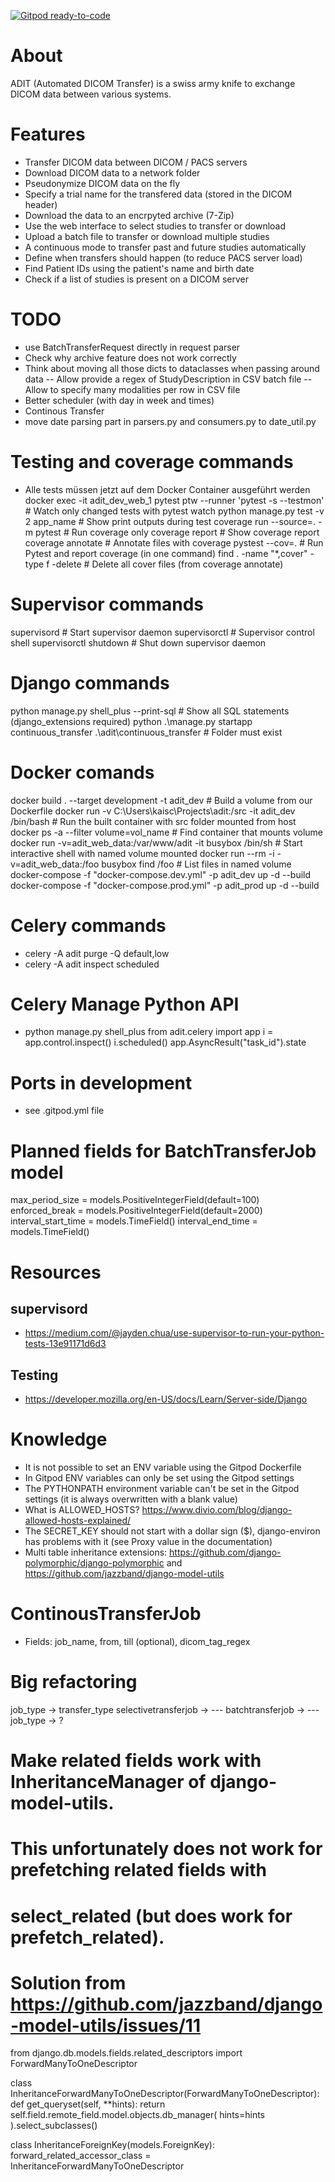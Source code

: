 [![Gitpod ready-to-code](https://img.shields.io/badge/Gitpod-ready--to--code-blue?logo=gitpod)](https://gitpod.io/#https://github.com/medihack/adit)

# About

ADIT (Automated DICOM Transfer) is a swiss army knife to exchange DICOM data between various systems.

# Features

- Transfer DICOM data between DICOM / PACS servers
- Download DICOM data to a network folder
- Pseudonymize DICOM data on the fly
- Specify a trial name for the transfered data (stored in the DICOM header)
- Download the data to an encrpyted archive (7-Zip)
- Use the web interface to select studies to transfer or download
- Upload a batch file to transfer or download multiple studies
- A continuous mode to transfer past and future studies automatically
- Define when transfers should happen (to reduce PACS server load)
- Find Patient IDs using the patient's name and birth date
- Check if a list of studies is present on a DICOM server

# TODO

- use BatchTransferRequest directly in request parser
- Check why archive feature does not work correctly
- Think about moving all those dicts to dataclasses when passing around data
  -- Allow provide a regex of StudyDescription in CSV batch file
  -- Allow to specify many modalities per row in CSV file
- Better scheduler (with day in week and times)
- Continous Transfer
- move date parsing part in parsers.py and consumers.py to date_util.py

# Testing and coverage commands

- Alle tests müssen jetzt auf dem Docker Container ausgeführt werden
  docker exec -it adit_dev_web_1 pytest
  ptw --runner 'pytest -s --testmon' # Watch only changed tests with pytest watch
  python manage.py test -v 2 app_name # Show print outputs during test
  coverage run --source=. -m pytest # Run coverage only
  coverage report # Show coverage report
  coverage annotate # Annotate files with coverage
  pystest --cov=. # Run Pytest and report coverage (in one command)
  find . -name "\*,cover" -type f -delete # Delete all cover files (from coverage annotate)

# Supervisor commands

supervisord # Start supervisor daemon
supervisorctl # Supervisor control shell
supervisorctl shutdown # Shut down supervisor daemon

# Django commands

python manage.py shell_plus --print-sql # Show all SQL statements (django_extensions required)
python .\manage.py startapp continuous_transfer .\adit\continuous_transfer # Folder must exist

# Docker comands

docker build . --target development -t adit_dev # Build a volume from our Dockerfile
docker run -v C:\Users\kaisc\Projects\adit:/src -it adit_dev /bin/bash # Run the built container with src folder mounted from host
docker ps -a --filter volume=vol_name # Find container that mounts volume
docker run -v=adit_web_data:/var/www/adit -it busybox /bin/sh # Start interactive shell with named volume mounted
docker run --rm -i -v=adit_web_data:/foo busybox find /foo # List files in named volume
docker-compose -f "docker-compose.dev.yml" -p adit_dev up -d --build
docker-compose -f "docker-compose.prod.yml" -p adit_prod up -d --build

# Celery commands

- celery -A adit purge -Q default,low
- celery -A adit inspect scheduled

# Celery Manage Python API

- python manage.py shell_plus
  from adit.celery import app
  i = app.control.inspect()
  i.scheduled()
  app.AsyncResult("task_id").state

# Ports in development

- see .gitpod.yml file

# Planned fields for BatchTransferJob model

max_period_size = models.PositiveIntegerField(default=100)
enforced_break = models.PositiveIntegerField(default=2000)
interval_start_time = models.TimeField()
interval_end_time = models.TimeField()

# Resources

## supervisord

- https://medium.com/@jayden.chua/use-supervisor-to-run-your-python-tests-13e91171d6d3

## Testing

- https://developer.mozilla.org/en-US/docs/Learn/Server-side/Django

# Knowledge

- It is not possible to set an ENV variable using the Gitpod Dockerfile
- In Gitpod ENV variables can only be set using the Gitpod settings
- The PYTHONPATH environment variable can't be set in the Gitpod settings (it is always overwritten with a blank value)
- What is ALLOWED_HOSTS? https://www.divio.com/blog/django-allowed-hosts-explained/
- The SECRET_KEY should not start with a dollar sign (\$), django-environ has problems with it (see Proxy value in the documentation)
- Multi table inheritance extensions: https://github.com/django-polymorphic/django-polymorphic and https://github.com/jazzband/django-model-utils

# ContinousTransferJob

- Fields: job_name, from, till (optional), dicom_tag_regex

# Big refactoring

job_type -> transfer_type
selectivetransferjob -> ---
batchtransferjob -> ---
job_type -> ?


# Make related fields work with InheritanceManager of django-model-utils.
# This unfortunately does not work for prefetching related fields with
# select_related (but does work for prefetch_related).
# Solution from https://github.com/jazzband/django-model-utils/issues/11
from django.db.models.fields.related_descriptors import ForwardManyToOneDescriptor

class InheritanceForwardManyToOneDescriptor(ForwardManyToOneDescriptor):
    def get_queryset(self, **hints):
        return self.field.remote_field.model.objects.db_manager(
            hints=hints
        ).select_subclasses()


class InheritanceForeignKey(models.ForeignKey):
    forward_related_accessor_class = InheritanceForwardManyToOneDescriptor